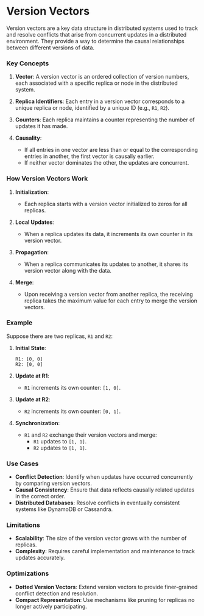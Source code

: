 # Version Vectors

Version vectors are a key data structure in distributed systems used to track and resolve conflicts that arise from concurrent updates in a distributed environment. They provide a way to determine the causal relationships between different versions of data.

### Key Concepts
1. **Vector**: A version vector is an ordered collection of version numbers, each associated with a specific replica or node in the distributed system.

2. **Replica Identifiers**: Each entry in a version vector corresponds to a unique replica or node, identified by a unique ID (e.g., `R1`, `R2`).

3. **Counters**: Each replica maintains a counter representing the number of updates it has made.

4. **Causality**:
   - If all entries in one vector are less than or equal to the corresponding entries in another, the first vector is causally earlier.
   - If neither vector dominates the other, the updates are concurrent.

### How Version Vectors Work
1. **Initialization**:
   - Each replica starts with a version vector initialized to zeros for all replicas.

2. **Local Updates**:
   - When a replica updates its data, it increments its own counter in its version vector.

3. **Propagation**:
   - When a replica communicates its updates to another, it shares its version vector along with the data.

4. **Merge**:
   - Upon receiving a version vector from another replica, the receiving replica takes the maximum value for each entry to merge the version vectors.

### Example
Suppose there are two replicas, `R1` and `R2`:

1. **Initial State**:
   ```
   R1: [0, 0]
   R2: [0, 0]
   ```

2. **Update at R1**:
   - `R1` increments its own counter: `[1, 0]`.

3. **Update at R2**:
   - `R2` increments its own counter: `[0, 1]`.

4. **Synchronization**:
   - `R1` and `R2` exchange their version vectors and merge:
     - `R1` updates to `[1, 1]`.
     - `R2` updates to `[1, 1]`.

### Use Cases
- **Conflict Detection**: Identify when updates have occurred concurrently by comparing version vectors.
- **Causal Consistency**: Ensure that data reflects causally related updates in the correct order.
- **Distributed Databases**: Resolve conflicts in eventually consistent systems like DynamoDB or Cassandra.

### Limitations
- **Scalability**: The size of the version vector grows with the number of replicas.
- **Complexity**: Requires careful implementation and maintenance to track updates accurately.

### Optimizations
- **Dotted Version Vectors**: Extend version vectors to provide finer-grained conflict detection and resolution.
- **Compact Representation**: Use mechanisms like pruning for replicas no longer actively participating.
